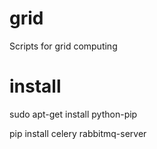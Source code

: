 # grid
Scripts for grid computing

# install

sudo apt-get install python-pip

pip install celery rabbitmq-server

